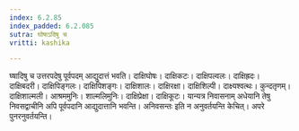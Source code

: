 ```yaml
---
index: 6.2.85
index_padded: 6.2.085
sutra: घोषाऽदिषु च
vritti: kashika

---
```

घ्षादिषु च उत्तरपदेषु पूर्वपदम् आद्युदात्तं भवति। दाक्षिघोषः। दाक्षिकटः। दाक्षिपल्वलः। दाक्षिह्रदः। दाक्षिबदरी। दाक्षिपिङ्गलः। दाक्षिपिशङ्गः। दाक्षिशालः। दाक्षिरक्षा। दाक्षिशिल्पी। दाक्ष्यश्वत्थः। कुन्दतृणम्। दाक्षिशाल्मली। आश्रममुनिः। शाल्मलिमुनिः। दाक्षिप्रेक्षा। दाक्षिकूटः। यान्यत्र निवासनाम् अधेयानि तेषु निवसद्वाचीनि अपि पूर्वपदानि आद्युदात्तानि भवन्ति। अनिवसन्तः इति न अनुवर्तयन्ति केचित्। अपरे पुनरनुवर्तयन्ति।
